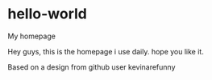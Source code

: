 # hello-world
My homepage

Hey guys, this is the homepage i use daily. hope you like it.

Based on a design from github user kevinarefunny
